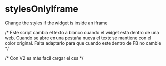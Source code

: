 # stylesOnlyIframe

Change the styles if the widget is inside an iframe

/*  Este script cambia el texto a blanco cuando el widget está dentro de una web. Cuando se abre en una pestaña nueva el texto se mantiene con el color original. Falta adaptarlo para que cuando este dentro de FB no cambie   */ 

/* Con V2 es más facil cargar el css */
